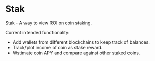 # Stak
Stak - A way to view ROI on coin staking.

Current intended functionality:
- Add wallets from different blockchains to keep track of balances.
- Track/plot income of coin as stake reward.
- Wstimate coin APY and compare against other staked coins.
